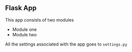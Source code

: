 ## Flask App ##

This app consists of two modules
* Module one
* Module two

All the settings associated with the app goes to `settings.py`

